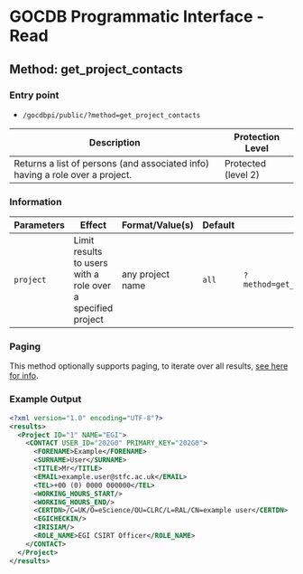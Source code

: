 # GOCDB Programmatic Interface - Read

## Method: get_project_contacts

### Entry point

- `/gocdbpi/public/?method=get_project_contacts`

| Description | Protection Level |
| - | - |
| Returns a list of persons (and associated info) having a role over a project.  | Protected (level 2) |

### Information

| Parameters | Effect | Format/Value(s) | Default | Example |
| - | - | - | - | - |
| `project` | Limit results to users with a role over a specified project | any project name | `all` | `?method=get_project_contacts&project=EGI` |

### Paging

This method optionally supports paging, to iterate over all results,
[see here for info](https://wiki.egi.eu/wiki/GOCDB/notifications#Optional_Cursor_Paging_on_Read_API).

### Example Output

```xml
<?xml version="1.0" encoding="UTF-8"?>
<results>
  <Project ID="1" NAME="EGI">
    <CONTACT USER_ID="202G0" PRIMARY_KEY="202G0">
      <FORENAME>Example</FORENAME>
      <SURNAME>User</SURNAME>
      <TITLE>Mr</TITLE>
      <EMAIL>example.user@stfc.ac.uk</EMAIL>
      <TEL>+00 (0) 0000 000000</TEL>
      <WORKING_HOURS_START/>
      <WORKING_HOURS_END/>
      <CERTDN>/C=UK/O=eScience/OU=CLRC/L=RAL/CN=example user</CERTDN>
      <EGICHECKIN/>
      <IRISIAM/>
      <ROLE_NAME>EGI CSIRT Officer</ROLE_NAME>
    </CONTACT>
  </Project>
</results>
```
